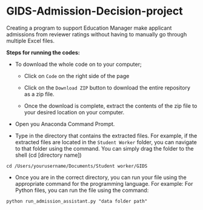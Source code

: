 # GIDS-Admission-Decision-project
Creating a program to support Education Manager make applicant admissions from reviewer ratings without having to manually go through multiple Excel files.

**Steps for running the codes:**
+ To download the whole code on to your computer;
  
  - Click on `Code` on the right side of the page
  
  - Click on the `Download ZIP` button to download the entire repository as a zip file.
 
  - Once the download is complete, extract the contents of the zip file to your desired location on your computer. 
  
+ Open you Anaconda Command Prompt.

+ Type in the directory that contains the extracted files. For example, if the extracted files are located in the `Student Worker` folder, you can navigate to that folder using the command. You can simply drag the folder to the shell (cd [directory name])
```
cd /Users/yourusername/Documents/Student worker/GIDS
```
+ Once you are in the correct directory, you can run your file using the appropriate command for the programming language. For example: For Python files, you can run the file using the command: 
```
python run_admission_assistant.py "data folder path"
```
